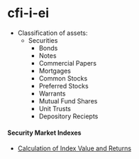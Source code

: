# cfi-i-ei

- Classification of assets:
  - Securities
    - Bonds
    - Notes
    - Commercial Papers
    - Mortgages
    - Common Stocks
    - Preferred Stocks
    - Warrants
    - Mutual Fund Shares
    - Unit Trusts
    - Depository Reciepts  

#### Security Market Indexes
- [Calculation of Index Value and Returns](#)


